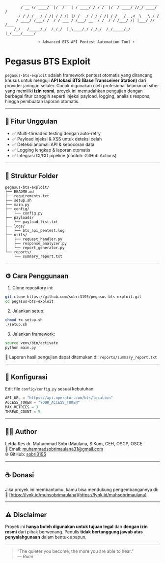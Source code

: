 
```
        ____  ________  ______   ________  ____  ___________ _________ 
       / __ \/ ____/  |/  /   | / ____/ / / /  |/  / ____/ //_/ ____/ / 
      / /_/ / __/ / /|_/ / /| |/ /   / /_/ / /|_/ / __/  ,<  \__ \ / /  
     / ____/ /___/ /  / / ___ / /___/ __  / /  / / /___/ /| |___/ // /___
    /_/   /_____/_/  /_/_/  |_\____/_/ /_/_/  /_/_____/_/ |_/____/_____/

               ⚡ Advanced BTS API Pentest Automation Tool ⚡
```

# Pegasus BTS Exploit

`pegasus-bts-exploit` adalah framework pentest otomatis yang dirancang khusus untuk menguji **API lokasi BTS (Base Transceiver Station)** dari provider jaringan seluler. Cocok digunakan oleh profesional keamanan siber yang memiliki **izin resmi**, proyek ini memudahkan pengujian dengan berbagai fitur canggih seperti injeksi payload, logging, analisis respons, hingga pembuatan laporan otomatis.

---

## 🚀 Fitur Unggulan

- ✅ Multi-threaded testing dengan auto-retry  
- ✅ Payload injeksi & XSS untuk deteksi celah  
- ✅ Deteksi anomali API & kebocoran data  
- ✅ Logging lengkap & laporan otomatis  
- ✅ Integrasi CI/CD pipeline (contoh: GitHub Actions)

---

## 📁 Struktur Folder

```
pegasus-bts-exploit/
├── README.md
├── requirements.txt
├── setup.sh
├── main.py
├── config/
│   └── config.py
├── payloads/
│   └── payload_list.txt
├── logs/
│   └── bts_api_pentest.log
├── utils/
│   ├── request_handler.py
│   ├── response_analyzer.py
│   └── report_generator.py
└── reports/
    └── summary_report.txt
```

---

## ⚙️ Cara Penggunaan

1. Clone repository ini:

```bash
git clone https://github.com/sobri3195/pegasus-bts-exploit.git
cd pegasus-bts-exploit
```

2. Jalankan setup:

```bash
chmod +x setup.sh
./setup.sh
```

3. Jalankan framework:

```bash
source venv/bin/activate
python main.py
```

📄 Laporan hasil pengujian dapat ditemukan di: `reports/summary_report.txt`

---

## 🔧 Konfigurasi

Edit file `config/config.py` sesuai kebutuhan:

```python
API_URL = "https://api.operator.com/bts/location"
ACCESS_TOKEN = "YOUR_ACCESS_TOKEN"
MAX_RETRIES = 3
THREAD_COUNT = 5
```

---

## 👨‍💻 Author

Letda Kes dr. Muhammad Sobri Maulana, S.Kom, CEH, OSCP, OSCE  
📧 Email: muhammadsobrimaulana31@gmail.com  
🌐 GitHub: [sobri3195](https://github.com/sobri3195)

---

## ☕ Donasi

Jika proyek ini membantumu, kamu bisa mendukung pengembangannya di:  
🔗 [https://lynk.id/muhsobrimaulana](https://lynk.id/muhsobrimaulana)

---

## ⚠️ Disclaimer

Proyek ini **hanya boleh digunakan untuk tujuan legal** dan **dengan izin resmi** dari pihak berwenang. Penulis **tidak bertanggung jawab atas penyalahgunaan** dalam bentuk apapun.

---

> “The quieter you become, the more you are able to hear.”  
> — *Rumi*
